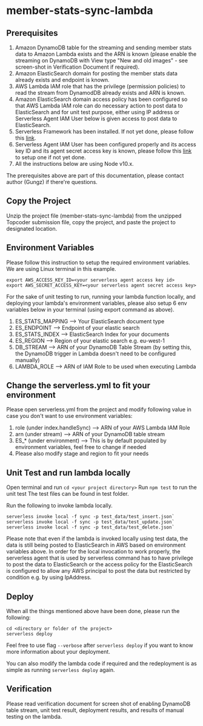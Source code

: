 # member-stats-sync-lambda

## Prerequisites
1. Amazon DynamoDB table for the streaming and sending member stats data to Amazon Lambda exists and the ARN is known (please enable the streaming on DynamoDB with View type "New and old images" - see screen-shot in Verification Document if required).
2. Amazon ElasticSearch domain for posting the member stats data already exists and endpoint is known.
3. AWS Lambda IAM role that has the privilege (permission policies) to read the stream from DynamodDB already exists and ARN is known.
4. Amazon ElasticSearch domain access policy has been configured so that AWS Lambda IAM role can do necessary action to post data to ElasticSearch and for unit test purpose, either using IP address or Serverless Agent IAM User below is given access to post data to ElasticSearch.
5. Serverless Framework has been installed. If not yet done, please follow this [link](https://serverless.com/framework/docs/providers/aws/guide/installation/).
6. Serverless Agent IAM User has been configured properly and its access key ID and its agent secret access key is known, please follow this [link](https://serverless.com/framework/docs/providers/aws/guide/credentials/) to setup one if not yet done.
7. All the instructions below are using Node v10.x. 

The prerequisites above are part of this documentation, please contact author (Gungz) if there're questions.

## Copy the Project
Unzip the project file (member-stats-sync-lambda) from the unzipped Topcoder submission file, copy the project, and paste the project to designated location.

## Environment Variables
Please follow this instruction to setup the required environment variables. We are using Linux terminal in this example.
```
export AWS_ACCESS_KEY_ID=<your serverless agent access key id>
export AWS_SECRET_ACCESS_KEY=<your serverless agent secret access key>
```
For the sake of unit testing to run, running your lambda function locally, and deploying your lambda's environment variables, please also setup 6 env variables below in your terminal (using export command as above).
1. ES_STATS_MAPPING   --> Your ElasticSearch document type
2. ES_ENDPOINT        --> Endpoint of your elastic search
3. ES_STATS_INDEX     --> ElasticSearch Index for your documents
4. ES_REGION          --> Region of your elastic search e.g. eu-west-1
5. DB_STREAM          --> ARN of your DynamoDB Table Stream (by setting this, the DynamoDB trigger in Lambda doesn't need to be configured manually)
6. LAMBDA_ROLE        --> ARN of IAM Role to be used when executing Lambda

## Change the serverless.yml to fit your environment
Please open serverless.yml from the project and modify following value in case you don't want to use environment variables:
1. role (under index.handleSync)    --> ARN of your AWS Lambda IAM Role 
2. arn (under stream)               --> ARN of your DynamoDB table stream
3. ES_* (under environment)         --> This is by default populated by environment variables, feel free to change if needed 
4. Please also modify stage and region to fit your needs

## Unit Test and run lambda locally
Open terminal and run `cd <your project directory>`
Run `npm test` to run the unit test
The test files can be found in test folder.

Run the following to invoke lambda locally.
```
serverless invoke local -f sync -p test_data/test_insert.json`
serverless invoke local -f sync -p test_data/test_update.json`
serverless invoke local -f sync -p test_data/test_delete.json`
```
Please note that even if the lambda is invoked locally using test data, the data is still being posted to ElasticSearch in AWS based on environment variables above. In order for the local invocation to work properly, the serverless agent that is used by serverless command has to have privilege to post the data to ElasticSearch or the access policy for the ElasticSearch is configured to allow any AWS principal to post the data but restricted by condition e.g. by using IpAddress.  

## Deploy
When all the things mentioned above have been done, please run the following:
```
cd <directory or folder of the project>
serverless deploy 
```
Feel free to use flag `--verbose` after `serverless deploy` if you want to know more information about your deployment. 

You can also modify the lambda code if required and the redeployment is as simple as running `serverless deploy` again.

## Verification
Please read verification document for screen shot of enabling DynamoDB table stream, unit test result, deployment results, and results of manual testing on the lambda.